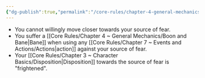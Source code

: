 ```yaml
---
{"dg-publish":true,"permalink":"/core-rules/chapter-4-general-mechanics/condition-list/frightened/"}
---
```


- You cannot willingly move closer towards your source of fear.
- You suffer a [[Core Rules/Chapter 4 ~ General Mechanics/Boon and Bane\|Bane]] when using any [[Core Rules/Chapter 7 ~ Events and Actions/Actions\|action]] against your source of fear.
- Your [[Core Rules/Chapter 3 ~ Character Basics/Disposition\|Disposition]] towards the source of fear is "frightened".